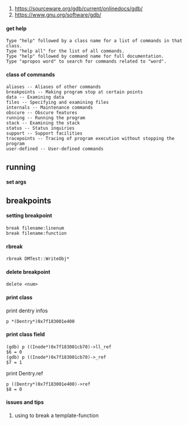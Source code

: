 1. https://sourceware.org/gdb/current/onlinedocs/gdb/
1. https://www.gnu.org/software/gdb/


#### get help
```
Type "help" followed by a class name for a list of commands in that class.
Type "help all" for the list of all commands.
Type "help" followed by command name for full documentation.
Type "apropos word" to search for commands related to "word".
```

#### class of commands
```
aliases -- Aliases of other commands
breakpoints -- Making program stop at certain points
data -- Examining data
files -- Specifying and examining files
internals -- Maintenance commands
obscure -- Obscure features
running -- Running the program
stack -- Examining the stack
status -- Status inquiries
support -- Support facilities
tracepoints -- Tracing of program execution without stopping the program
user-defined -- User-defined commands
```
## running
#### set args

## breakpoints
#### setting breakpoint
```
break filename:linenum
break filename:function
```

#### rbreak
```
rbreak DMTest::WriteObj*
```

#### delete breakpoint
```
delete <num>
```

#### print class
print dentry infos
```
p *(Dentry*)0x7f183001e400
```

#### print class field
```
(gdb) p ((Inode*)0x7f183001cb70)->ll_ref
$6 = 0
(gdb) p ((Inode*)0x7f183001cb70)->_ref
$7 = 1
```
print Dentry.ref
```
p ((Dentry*)0x7f183001e400)->ref
$8 = 0
```

#### issues and tips
1. using <tab> to break a template-function
